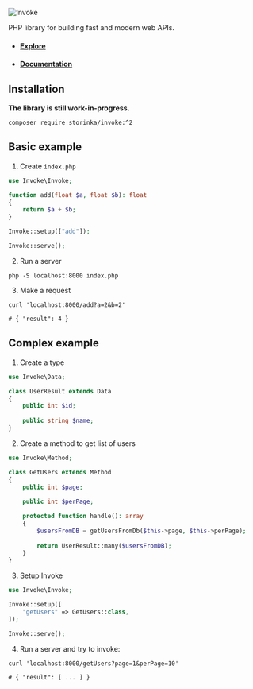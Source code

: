 ![Invoke](https://user-images.githubusercontent.com/21020331/145628046-ca19dbdf-2935-49fe-934c-a171219566cc.png)

PHP library for building fast and modern web APIs.

- #### [Explore](https://explore.invoke.red)
- #### [Documentation](https://invoke.red/docs)

## Installation

**The library is still work-in-progress.**

```shell
composer require storinka/invoke:^2
```

## Basic example

1. Create `index.php`

```php
use Invoke\Invoke;

function add(float $a, float $b): float
{
    return $a + $b;
}

Invoke::setup(["add"]);

Invoke::serve();
```

2. Run a server

```shell
php -S localhost:8000 index.php 
```

3. Make a request

```shell
curl 'localhost:8000/add?a=2&b=2'

# { "result": 4 }
```

## Complex example

1. Create a type

```php
use Invoke\Data;

class UserResult extends Data
{
    public int $id;
    
    public string $name;
}
```

2. Create a method to get list of users

```php
use Invoke\Method;

class GetUsers extends Method
{
    public int $page;
    
    public int $perPage;

    protected function handle(): array
    {
        $usersFromDB = getUsersFromDb($this->page, $this->perPage);
        
        return UserResult::many($usersFromDB);
    }
}
```

3. Setup Invoke

```php
use Invoke\Invoke;

Invoke::setup([
    "getUsers" => GetUsers::class,
]);

Invoke::serve();
```

4. Run a server and try to invoke:

```shell
curl 'localhost:8000/getUsers?page=1&perPage=10'

# { "result": [ ... ] }
```
